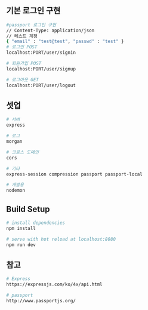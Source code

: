 ## 기본 로그인 구현

```bash
#passport 로그인 구현
// Content-Type: application/json
// 테스트 계정
{ "email" : "test@test", "passwd" : "test" }
# 로그인 POST
localhost:PORT/user/signin

# 회원가입 POST
localhost:PORT/user/signup

# 로그아웃 GET
localhost:PORT/user/logout
```

## 셋업

```bash
# 서버
express

# 로그
morgan

# 크로스 도메인
cors

# 기타
express-session compression passport passport-local

# 개발용
nodemon

```

## Build Setup

```bash
# install dependencies
npm install

# serve with hot reload at localhost:8080
npm run dev


```

## 참고

```bash
# Express
https://expressjs.com/ko/4x/api.html

# passport
http://www.passportjs.org/
```

